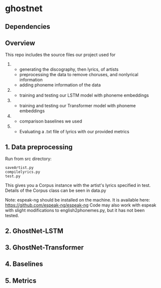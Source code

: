 # ghostnet
## Dependencies

## Overview
This repo includes the source files our project used for
1) - generating the discography, then lyrics, of artists 
   - preprocessing the data to remove choruses, and nonlyrical information
   - adding phoneme information of the data
2) - training and testing our LSTM model with phoneme embeddings
3) - training and testing our Transformer model with phoneme embeddings
4) - comparison baselines we used
5) - Evaluating a .txt file of lyrics with our provided metrics
   
## 1. Data preprocessing
Run from src directory:
```
saveArtist.py
compilelyrics.py
test.py
```

This gives you a Corpus instance with the artist's lyrics specified in test.
Details of the Corpus class can be seen in data.py

Note: espeak-ng should be installed on the machine. It is available here: https://github.com/espeak-ng/espeak-ng
Code may also work with espeak with slight modifications to english2phonemes.py, but it has not been tested.

## 2. GhostNet-LSTM

## 3. GhostNet-Transformer

## 4. Baselines

## 5. Metrics




